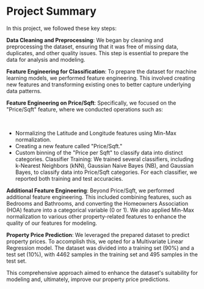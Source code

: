 # Project Summary
In this project, we followed these key steps:

**Data Cleaning and Preprocessing**: We began by cleaning and preprocessing the dataset, ensuring that it was free of missing data, duplicates, and other quality issues. This step is essential to prepare the data for analysis and modeling.

**Feature Engineering for Classification**: To prepare the dataset for machine learning models, we performed feature engineering. This involved creating new features and transforming existing ones to better capture underlying data patterns.

**Feature Engineering on Price/Sqft**: Specifically, we focused on the "Price/Sqft" feature, where we conducted operations such as:

<br>

- Normalizing the Latitude and Longitude features using Min-Max normalization.
- Creating a new feature called "Price/Sqft."
- Custom binning of the "Price per Sqft" to classify data into distinct categories.
Classifier Training: We trained several classifiers, including k-Nearest Neighbors (kNN), Gaussian Naive Bayes (NB), and Gaussian Bayes, to classify data into Price/Sqft categories. For each classifier, we reported both training and test accuracies.

**Additional Feature Engineering**: Beyond Price/Sqft, we performed additional feature engineering. This included combining features, such as Bedrooms and Bathrooms, and converting the Homeowners Association (HOA) feature into a categorical variable (0 or 1). We also applied Min-Max normalization to various other property-related features to enhance the quality of our features for modeling.

**Property Price Prediction**: We leveraged the prepared dataset to predict property prices. To accomplish this, we opted for a Multivariate Linear Regression model. The dataset was divided into a training set (90%) and a test set (10%), with 4462 samples in the training set and 495 samples in the test set.

This comprehensive approach aimed to enhance the dataset's suitability for modeling and, ultimately, improve our property price predictions.